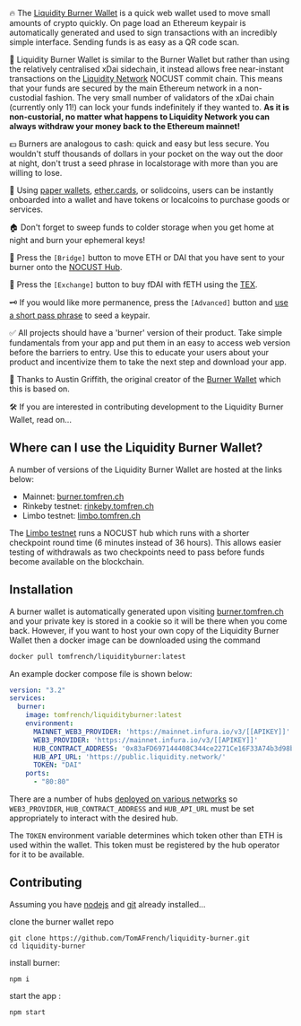 
🔥 The [Liquidity Burner Wallet](https://rinkeby.tomfren.ch) is a quick web wallet used to move small amounts of crypto quickly. On page load an Ethereum keypair is automatically generated and used to sign transactions with an incredibly simple interface. Sending funds is as easy as a QR code scan.

🌊 Liquidity Burner Wallet is similar to the Burner Wallet but rather than using the relatively centralised xDai sidechain, it instead allows free near-instant transactions on the [Liquidity Network](https://liquidity.network/) NOCUST commit chain. This means that your funds are secured by the main Ethereum network in a non-custodial fashion. The very small number of validators of the xDai chain (currently only 11!) can lock your funds indefinitely if they wanted to. __As it is non-custorial, no matter what happens to Liquidity Network you can always withdraw your money back to the Ethereum mainnet!__

💵 Burners are analogous to cash: quick and easy but less secure. You wouldn't stuff thousands of dollars in your pocket on the way out the door at night, don't trust a seed phrase in localstorage with more than you are willing to lose.

🎫 Using [paper wallets](https://github.com/austintgriffith/paper-wallet), [ether.cards](https://ether.cards/), or solidcoins, users can be instantly onboarded into a wallet and have tokens or localcoins to purchase goods or services.

🏠 Don't forget to sweep funds to colder storage when you get home at night and burn your ephemeral keys!

<!---
💸 Press the `[Request]` button to instantly create a popup point-of-sale system and have a QR code to display in the window of your shop. Patrons can send you funds with [a simple scan in seconds](https://youtu.be/neZeaXAnkAg).
-->

🌉 Press the `[Bridge]` button to move ETH or DAI that you have sent to your burner onto the [NOCUST Hub](https://liquidity.network/).

🏦 Press the `[Exchange]` button to buy fDAI with fETH using the [TEX](https://tex.liquidity.network/).

🗝️ If you would like more permanence, press the `[Advanced]` button and [use a short pass phrase](https://youtu.be/3zAFo-8p_tg?t=48) to seed a keypair. 

✅ All projects should have a 'burner' version of their product. Take simple fundamentals from your app and put them in an easy to access web version before the barriers to entry. Use this to educate your users about your product and incentivize them to take the next step and download your app. 

🙏 Thanks to Austin Griffith, the original creator of the [Burner Wallet](https://github.com/austintgriffith/burner-wallet) which this is based on.

🛠️ If you are interested in contributing development to the Liquidity Burner Wallet, read on...

## Where can I use the Liquidity Burner Wallet?

A number of versions of the Liquidity Burner Wallet are hosted at the links below:

* Mainnet: [burner.tomfren.ch](https://burner.tomfren.ch)
* Rinkeby testnet: [rinkeby.tomfren.ch](https://rinkeby.tomfren.ch)
* Limbo testnet: [limbo.tomfren.ch](https://limbo.tomfren.ch)

The [Limbo testnet](https://liquidity-network.gitbook.io/project/#private-test-network) runs a NOCUST hub which runs with a shorter checkpoint round time (6 minutes instead of 36 hours). This allows easier testing of withdrawals as two checkpoints need to pass before funds become available on the blockchain.

## Installation

A burner wallet is automatically generated upon visiting [burner.tomfren.ch](https://burner.tomfren.ch) and your private key is stored in a cookie so it will be there when you come back. However, if you want to host your own copy of the Liquidity Burner Wallet then a docker image can be downloaded using the command

```bash
docker pull tomfrench/liquidityburner:latest
```

An example docker compose file is shown below:

```yaml
version: "3.2"
services:
  burner:
    image: tomfrench/liquidityburner:latest
    environment:
      MAINNET_WEB3_PROVIDER: 'https://mainnet.infura.io/v3/[[APIKEY]]' // Required for ENS resolution
      WEB3_PROVIDER: 'https://mainnet.infura.io/v3/[[APIKEY]]'
      HUB_CONTRACT_ADDRESS: '0x83aFD697144408C344ce2271Ce16F33A74b3d98b'
      HUB_API_URL: 'https://public.liquidity.network/'
      TOKEN: "DAI"
    ports:
      - "80:80"
```

There are a number of hubs [deployed on various networks](https://liquidity-network.gitbook.io/project/#currently-deployed-nocust-commit-chains) so `WEB3_PROVIDER`, `HUB_CONTRACT_ADDRESS` and `HUB_API_URL` must be set appropriately to interact with the desired hub.

The `TOKEN` environment variable determines which token other than ETH is used within the wallet. This token must be registered by the hub operator for it to be available.

## Contributing

Assuming you have [nodejs](https://nodejs.org/en/download/) and [git](https://git-scm.com/downloads) already installed...

clone the burner wallet repo
```
git clone https://github.com/TomAFrench/liquidity-burner.git
cd liquidity-burner
```

install burner:
```
npm i
```

start the app :
```
npm start
```
